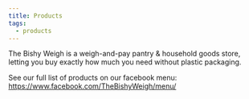 ```yaml
---
title: Products
tags:
  - products
---
```

The Bishy Weigh is a weigh-and-pay pantry & household goods store, letting you buy exactly how much you need without plastic packaging.

See our full list of products on our facebook menu: https://www.facebook.com/TheBishyWeigh/menu/
